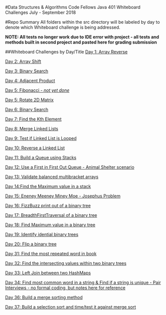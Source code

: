 #Data Structures & Algorithms
Code Fellows Java 401 Whiteboard Challenges
July - September 2018

#Repo Summary
All folders within the src directory will be labeled by day to denote which Whiteboard challenge is being addressed.

**NOTE: All tests no longer work due to IDE error with project - all tests and methods built in second project and 
pasted here for grading submission**

##Whiteboard Challenges by Day/Title
[Day 1: Array Reverse](/Users/sooz/codefellows/401Java/data-structures-and-algorithms/src/D01_ArrayReverse)

[Day 2: Array Shift](/Users/sooz/codefellows/401Java/data-structures-and-algorithms/src/D02_ArrayShift)

[Day 3: Binary Search](/Users/sooz/codefellows/401Java/data-structures-and-algorithms/src/D03_BinarySearch)

[Day 4: Adjacent Product](/Users/sooz/codefellows/401Java/data-structures-and-algorithms/src/D04_AdjecentProduct)

[Day 5: Fibonacci - _not yet done_](/Users/sooz/codefellows/401Java/data-structures-and-algorithms/src/D05_Fibonacci)

[Day 5: Rotate 2D Matrix](/Users/sooz/codefellows/401Java/data-structures-and-algorithms/src/D05_Matrix)

[Day 6: Binary Search](/Users/sooz/codefellows/401Java/data-structures-and-algorithms/src/D06_Insertions)

[Day 7: Find the Kth Element](/Users/sooz/codefellows/401Java/data-structures-and-algorithms/src/D07_KthElement)

[Day 8: Merge Linked Lists](/Users/sooz/codefellows/401Java/data-structures-and-algorithms/src/D08_MergeLinkedLists)

[Day 9: Test if Linked List is Looped](/Users/sooz/codefellows/401Java/data-structures-and-algorithms/src/D09_HasLoop)

[Day 10: Reverse a Linked List](/Users/sooz/codefellows/401Java/data-structures-and-algorithms/src/D10_Reverse)

[Day 11: Build a Queue using Stacks](/Users/sooz/codefellows/401Java/data-structures-and-algorithms/src/D11_Queue_with_Stacks)

[Day 12: Use a First in First Out Queue - Animal Shelter scenario](/Users/sooz/codefellows/401Java/data-structures-and-algorithms/src/D12_FIFOAnimalShelter)

[Day 13: Validate balanced multibracket arrays](/Users/sooz/codefellows/401Java/data-structures-and-algorithms/src/D13_MultiBracketValidation)

[Day 14:Find the Maximum value in a stack](/Users/sooz/codefellows/401Java/data-structures-and-algorithms/src/D14_Stack_Max)

[Day 15: Eneney Meeney Miney Moe - Josephus Problem](/Users/sooz/codefellows/401Java/data-structures-and-algorithms/src/D15_Eeney_Meeney_Miney_Moe)

[Day 16: FizzBuzz print out of a binary tree](/Users/sooz/codefellows/401Java/data-structures-and-algorithms/src/D16_FizzBuzzTree)

[Day 17: BreadthFirstTraversal of a binary tree](/Users/sooz/codefellows/401Java/data-structures-and-algorithms/src/D17_BreadthFirstTraversal)

[Day 18: Find Maximum value in a binary tree](/Users/sooz/codefellows/401Java/data-structures-and-algorithms/src/D18_FindMaxValueBinaryTree)

[Day 19: Identify idential binary trees](/Users/sooz/codefellows/401Java/data-structures-and-algorithms/src/D19_IsIdential)

[Day 20: Flip a binary tree](/Users/sooz/codefellows/401Java/data-structures-and-algorithms/src/D20_FlipTree)

[Day 31: Find the most repeated word in book](/Users/sooz/codefellows/401Java/data-structures-and-algorithms/src/D31_RepeatedWord)

[Day 32: Find the intersecting values within two binary trees](/Users/sooz/codefellows/401Java/data-structures-and-algorithms/src/D32_TreeIntersection)

[Day 33: Left Join between two HashMaps](/Users/sooz/codefellows/401Java/data-structures-and-algorithms/src/D33_LeftJoin)

[Day 34: Find most common word in a string & Find if a string is unique - Pair Interviews - no formal coding, but 
notes here for reference](/Users/sooz/codefellows/401Java/data-structures-and-algorithms/src/D34_Interviews)

[Day 36: Build a merge sorting method](/Users/sooz/codefellows/401Java/data-structures-and-algorithms/src/D36_MergeSort)

[Day 37: Build a selection sort and time/test it against merge sort](/Users/sooz/codefellows/401Java/data-structures-and-algorithms/src/D37_SortTest)
